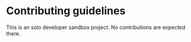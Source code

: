 # Contributing guidelines

This is an solo developer sandbox project. No contributions are expected there.
